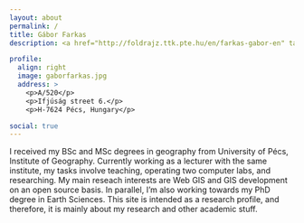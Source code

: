 ```yaml
---
layout: about
permalink: /
title: Gábor Farkas
description: <a href="http://foldrajz.ttk.pte.hu/en/farkas-gabor-en" target="_blank">University of Pécs, Institute of Geography, Department of Cartography and GIS</a>

profile:
  align: right
  image: gaborfarkas.jpg
  address: >
    <p>A/520</p>
    <p>Ifjúság street 6.</p>
    <p>H-7624 Pécs, Hungary</p>

social: true
---
```


I received my BSc and MSc degrees in geography from University of Pécs, Institute of Geography. Currently working as a lecturer with the same institute, my tasks involve teaching, operating two computer labs, and researching. My main reseach interests are Web GIS and GIS development on an open source basis. In parallel, I’m also working towards my PhD degree in Earth Sciences. This site is intended as a research profile, and therefore, it is mainly about my research and other academic stuff.

